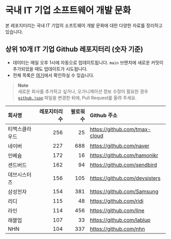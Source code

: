# 국내 IT 기업 소프트웨어 개발 문화
본 레포지터리는 국내 IT 기업의 소프트웨어 개발 문화에 대한 다양한 자료를 정리하고 있습니다.

## 상위 10개 IT 기업 Github 레포지터리 (숫자 기준)

- 데이터는 매일 오후 1시에 자동으로 업데이트됩니다. `main` 브랜치에 새로운 커밋이 추가되었을 때도 업데이트가 시도됩니다.
- 전체 목록은 [여기](./github.md)에서 확인하실 수 있습니다.

> **Note**<br />
> 새로운 회사를 추가하고 싶거나, 오가니제이션 정보 수정이 필요한 경우 [`github.json`](./github.json) 파일을 변경한 뒤에, Pull Request를 올려 주세요.

<!-- MARKDOWN_TABLE(GITHUB): START -->

| **회사명** | **레포지터리 수** | **팔로워 수** | **Github 주소** |
|:---|---:|---:|:---|
| 티맥스클라우드 | 256 | 25 | https://github.com/tmax-cloud |
| 네이버 | 227 | 688 | https://github.com/naver |
| 인베슘 | 172 | 16 | https://github.com/hamonikr |
| 센드버드 | 162 | 94 | https://github.com/sendbird |
| 데브시스터즈 | 156 | 105 | https://github.com/devsisters |
| 삼성전자 | 154 | 381 | https://github.com/Samsung |
| 리디 | 115 | 48 | https://github.com/ridi |
| 라인 | 114 | 456 | https://github.com/line |
| 래블업 | 107 | 33 | https://github.com/lablup |
| NHN | 104 | 337 | https://github.com/nhn |

<!-- MARKDOWN_TABLE(GITHUB): END -->
